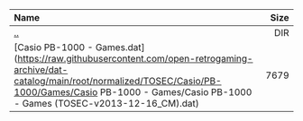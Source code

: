 |Name|Size|
|:---|---:|
|[..](../index.html)|DIR|
|[Casio PB-1000 - Games.dat](https://raw.githubusercontent.com/open-retrogaming-archive/dat-catalog/main/root/normalized/TOSEC/Casio/PB-1000/Games/Casio PB-1000 - Games/Casio PB-1000 - Games (TOSEC-v2013-12-16_CM).dat)|7679|
